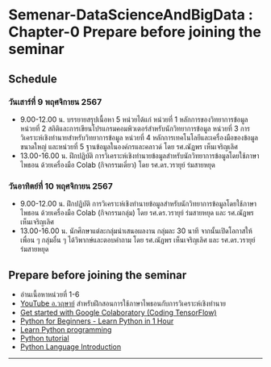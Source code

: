 # Semenar-DataScienceAndBigData : Chapter-0 Prepare before joining the seminar

## Schedule

### วันเสาร์ที่ 9 พฤศจิกายน 2567
- 9.00-12.00 น. บรรยายสรุปเนื้อหา 5 หน่วยได้แก่ หน่วยที่ 1 หลักการของวิทยาการข้อมูล หน่วยที่ 2 สถิติและการเขียนโปรแกรมคอมพิวเตอร์สำหรับนักวิทยาการข้อมูล หน่วยที่ 3 การวิเคราะห์เชิงทำนายสำหรับวิทยาการข้อมูล หน่วยที่ 4 หลักการเทคโนโลยีและเครื่องมือของข้อมูลขนาดใหญ่ และหน่วยที่ 5 ฐานข้อมูลในองค์กรและคลาวด์ โดย รศ.ณัฏพร เห็นเจริญเลิศ
- 13.00-16.00 น. ฝึกปฏิบัติ การวิเคราะห์เชิงทำนายข้อมูลสำหรับนักวิทยาการข้อมูลโดยใช้ภาษาไพธอน ด้วยเครื่องมือ Colab (กิจกรรมเดี่ยว) โดย รศ.ดร.วรายุย์ ร่มสายหยุด

### วันอาทิตย์ที่ 10 พฤศจิกายน 2567
- 9.00-12.00 น. ฝึกปฏิบัติ การวิเคราะห์เชิงทำนายข้อมูลสำหรับนักวิทยาการข้อมูลโดยใช้ภาษาไพธอน ด้วยเครื่องมือ Colab (กิจกรรมกลุ่ม) โดย รศ.ดร.วรายุย์ ร่มสายหยุด และ รศ.ณัฏพร เห็นเจริญเลิศ
- 13.00-16.00 น. นักศึกษาแต่ละกลุ่มนำเสนอผลงาน กลุ่มละ 30 นาที จากนั้นเปิดโอกาสให้เพื่อน ๆ กลุ่มอื่น ๆ ได้วิพากษ์และตอบคำถาม โดย รศ.ณัฏพร เห็นเจริญเลิศ และ รศ.ดร.วรายุย์ ร่มสายหยุด

## Prepare before joining the seminar
- อ่านเนื้อหาหน่วยที่ 1-6 
- [YouTube อ.วฤษาย์](https://www.youtube.com/@aj-walisa) สำหรับฝึกสอนการใช้ภาษาไพธอนกับการวิเคราะห์เชิงทำนาย
- [Get started with Google Colaboratory (Coding TensorFlow)](https://www.youtube.com/watch?v=inN8seMm7UI)
- [Python for Beginners - Learn Python in 1 Hour](https://www.youtube.com/watch?v=kqtD5dpn9C8)
- [Learn Python programming](https://www.programiz.com/python-programming)
- [Python tutorial](https://www.tutorialspoint.com/python/index.htm)
- [Python Language Introduction](https://www.geeksforgeeks.org/python-languageintroduction/)

---